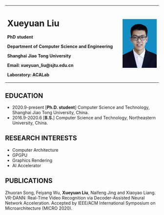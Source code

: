 <table border="0">
  <tr>
    <td width="75%">
      <h1>Xueyuan Liu</h1>
      <p><b>PhD student</b></p>
      <p><b>Department of Computer Science and Engineering</b></p>
      <p><b>Shanghai Jiao Tong University</b></p>
      <p><b>Email: xueyuan_liu@sjtu.edu.cn</b></p>
      <p><b>Laboratory: ACALab</b></p>
    </td>
    <td width="25%">
      <img src="/liuxueyuan.jpg" width="100%">
    </td>
  </tr>
</table>

## EDUCATION

- 2020.9-present [**Ph.D. student**] Computer Science and Technology, Shanghai Jiao Tong University, China.
- 2016.9-2020.6 [**B.S.**] Computer Science and Technology, Northeastern University, China. 

## RESEARCH INTERESTS

- Computer Architecture
- GPGPU
- Graphics Rendering
- AI Accelerator

## PUBLICATIONS

Zhuoran Song, Feiyang Wu, **Xueyuan Liu**, Naifeng Jing and Xiaoyao Liang. VR-DANN: Real-Time Video Recognition via Decoder-Assisted Neural Network Acceleration. Accepted by IEEE/ACM International Symposium on Microarchitecture (MICRO 2020).